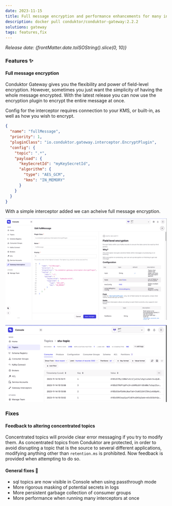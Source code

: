 ```yaml
---
date: 2023-11-15
title: Full message encryption and performance enhancements for many interceptors
description: docker pull conduktor/conduktor-gateway:2.2.2
solutions: gateway
tags: features,fix
---
```


*Release date: {frontMatter.date.toISOString().slice(0, 10)}*

### Features ✨

#### Full message encryption

Conduktor Gateway gives you the flexibility and power of field-level encryption. However, sometimes you just want the simplicity of having the whole message encrypted. With the latest release you can now use the encryption plugin to encrypt the entire message at once.

Config for the interceptor requires connection to your KMS, or built-in, as well as how you wish to encrypt.

```json
{
  "name": "fullMessage",
  "priority": 1,
  "pluginClass": "io.conduktor.gateway.interceptor.EncryptPlugin",
  "config": {
    "topic": ".*",
    "payload": {
      "keySecretId": "myKeySecretId",
      "algorithm": {
        "type": "AES_GCM",
        "kms": "IN_MEMORY"
      }
    }
  }
}
```

With a simple interceptor added we can acheive full message encryption.

![add interceptor](/images/changelog/gateway/V2.2.2/interceptorView.png)

![full message encryption](/images/changelog/gateway/V2.2.2/fullMessage.png)

### Fixes

#### Feedback to altering concentrated topics

Concentrated topics will provide clear error messaging if you try to modify them. As concentrated topics from Conduktor are protected, in order to avoid disrupting a topic that is the source to several different applications, modifying anything other than `retention.ms` is prohibited. Now feedback is provided when attempting to do so.

#### General fixes 🔨

- sql topics are now visible in Console when using passthrough mode
- More rigorous masking of potential secrets in logs
- More persistent garbage collection of consumer groups
- More performance when running many interceptors at once

